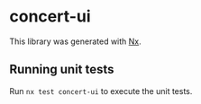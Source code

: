 # concert-ui

This library was generated with [Nx](https://nx.dev).

## Running unit tests

Run `nx test concert-ui` to execute the unit tests.
